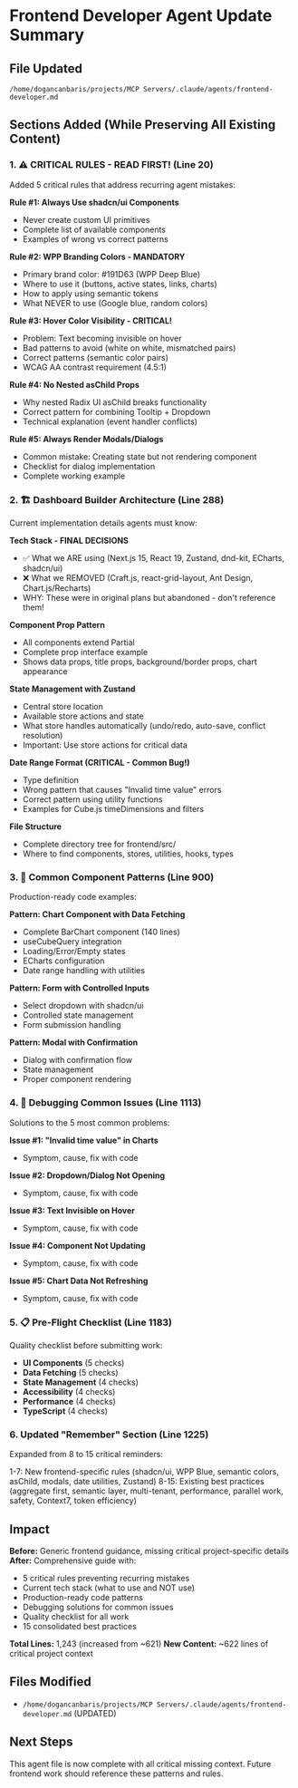 # Frontend Developer Agent Update Summary

## File Updated
`/home/dogancanbaris/projects/MCP Servers/.claude/agents/frontend-developer.md`

## Sections Added (While Preserving All Existing Content)

### 1. ⚠️ CRITICAL RULES - READ FIRST! (Line 20)
Added 5 critical rules that address recurring agent mistakes:

**Rule #1: Always Use shadcn/ui Components**
- Never create custom UI primitives
- Complete list of available components
- Examples of wrong vs correct patterns

**Rule #2: WPP Branding Colors - MANDATORY**
- Primary brand color: #191D63 (WPP Deep Blue)
- Where to use it (buttons, active states, links, charts)
- How to apply using semantic tokens
- What NEVER to use (Google blue, random colors)

**Rule #3: Hover Color Visibility - CRITICAL!**
- Problem: Text becoming invisible on hover
- Bad patterns to avoid (white on white, mismatched pairs)
- Correct patterns (semantic color pairs)
- WCAG AA contrast requirement (4.5:1)

**Rule #4: No Nested asChild Props**
- Why nested Radix UI asChild breaks functionality
- Correct pattern for combining Tooltip + Dropdown
- Technical explanation (event handler conflicts)

**Rule #5: Always Render Modals/Dialogs**
- Common mistake: Creating state but not rendering component
- Checklist for dialog implementation
- Complete working example

### 2. 🏗️ Dashboard Builder Architecture (Line 288)
Current implementation details agents must know:

**Tech Stack - FINAL DECISIONS**
- ✅ What we ARE using (Next.js 15, React 19, Zustand, dnd-kit, ECharts, shadcn/ui)
- ❌ What we REMOVED (Craft.js, react-grid-layout, Ant Design, Chart.js/Recharts)
- WHY: These were in original plans but abandoned - don't reference them!

**Component Prop Pattern**
- All components extend Partial<ComponentConfig>
- Complete prop interface example
- Shows data props, title props, background/border props, chart appearance

**State Management with Zustand**
- Central store location
- Available store actions and state
- What store handles automatically (undo/redo, auto-save, conflict resolution)
- Important: Use store actions for critical data

**Date Range Format (CRITICAL - Common Bug!)**
- Type definition
- Wrong pattern that causes "Invalid time value" errors
- Correct pattern using utility functions
- Examples for Cube.js timeDimensions and filters

**File Structure**
- Complete directory tree for frontend/src/
- Where to find components, stores, utilities, hooks, types

### 3. 🎨 Common Component Patterns (Line 900)
Production-ready code examples:

**Pattern: Chart Component with Data Fetching**
- Complete BarChart component (140 lines)
- useCubeQuery integration
- Loading/Error/Empty states
- ECharts configuration
- Date range handling with utilities

**Pattern: Form with Controlled Inputs**
- Select dropdown with shadcn/ui
- Controlled state management
- Form submission handling

**Pattern: Modal with Confirmation**
- Dialog with confirmation flow
- State management
- Proper component rendering

### 4. 🔧 Debugging Common Issues (Line 1113)
Solutions to the 5 most common problems:

**Issue #1: "Invalid time value" in Charts**
- Symptom, cause, fix with code

**Issue #2: Dropdown/Dialog Not Opening**
- Symptom, cause, fix with code

**Issue #3: Text Invisible on Hover**
- Symptom, cause, fix with code

**Issue #4: Component Not Updating**
- Symptom, cause, fix with code

**Issue #5: Chart Data Not Refreshing**
- Symptom, cause, fix with code

### 5. 📋 Pre-Flight Checklist (Line 1183)
Quality checklist before submitting work:

- **UI Components** (5 checks)
- **Data Fetching** (5 checks)
- **State Management** (4 checks)
- **Accessibility** (4 checks)
- **Performance** (4 checks)
- **TypeScript** (4 checks)

### 6. Updated "Remember" Section (Line 1225)
Expanded from 8 to 15 critical reminders:

1-7: New frontend-specific rules (shadcn/ui, WPP Blue, semantic colors, asChild, modals, date utilities, Zustand)
8-15: Existing best practices (aggregate first, semantic layer, multi-tenant, performance, parallel work, safety, Context7, token efficiency)

## Impact

**Before:** Generic frontend guidance, missing critical project-specific details
**After:** Comprehensive guide with:
- 5 critical rules preventing recurring mistakes
- Current tech stack (what to use and NOT use)
- Production-ready code patterns
- Debugging solutions for common issues
- Quality checklist for all work
- 15 consolidated best practices

**Total Lines:** 1,243 (increased from ~621)
**New Content:** ~622 lines of critical project context

## Files Modified
- `/home/dogancanbaris/projects/MCP Servers/.claude/agents/frontend-developer.md` (UPDATED)

## Next Steps
This agent file is now complete with all critical missing context. Future frontend work should reference these patterns and rules.
